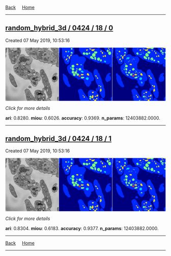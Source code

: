 
[Back](..)&nbsp;&nbsp;&nbsp;&nbsp;&nbsp;[Home](https://leapmanlab.github.io/snapshots)

---

<div class="summary"><a href="0"><h2>random_hybrid_3d / 0424 / 18 / 0</h2></a><p>Created 07 May 2019, 10:53:16
</p><a href="0"><img src="0/media/summary.png" align="center"></a><p>
<i>Click for more details</i>
</p></div>

**ari**: 0.8280. **miou**: 0.6026. **accuracy**: 0.9369. **n_params**: 12403882.0000. 

---

<div class="summary"><a href="1"><h2>random_hybrid_3d / 0424 / 18 / 1</h2></a><p>Created 07 May 2019, 10:53:16
</p><a href="1"><img src="1/media/summary.png" align="center"></a><p>
<i>Click for more details</i>
</p></div>

**ari**: 0.8304. **miou**: 0.6183. **accuracy**: 0.9377. **n_params**: 12403882.0000. 

---

[Back](..)&nbsp;&nbsp;&nbsp;&nbsp;&nbsp;[Home](https://leapmanlab.github.io/snapshots)

---